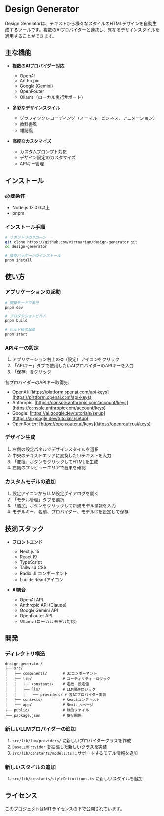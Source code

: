 # Design Generator

Design Generatorは、テキストから様々なスタイルのHTMLデザインを自動生成するツールです。複数のAIプロバイダーと連携し、異なるデザインスタイルを適用することができます。

## 主な機能

- **複数のAIプロバイダー対応**
  - OpenAI
  - Anthropic
  - Google (Gemini)
  - OpenRouter
  - Ollama（ローカル実行サポート）

- **多彩なデザインスタイル**
  - グラフィックレコーディング（ノーマル、ビジネス、アニメーション）
  - 教科書風
  - 雑誌風

- **高度なカスタマイズ**
  - カスタムプロンプト対応
  - デザイン設定のカスタマイズ
  - APIキー管理

## インストール

### 必要条件

- Node.js 18.0.0以上
- pnpm

### インストール手順

```bash
# リポジトリのクローン
git clone https://github.com/virtuarian/design-generator.git
cd design-generator

# 依存パッケージのインストール
pnpm install
```

## 使い方

### アプリケーションの起動

```bash
# 開発モードで実行
pnpm dev

# プロダクションビルド
pnpm build

# ビルド後の起動
pnpm start
```

### APIキーの設定

1. アプリケーション右上の⚙️（設定）アイコンをクリック
2. 「APIキー」タブで使用したいAIプロバイダーのAPIキーを入力
3. 「保存」をクリック

各プロバイダーのAPIキー取得先:
- OpenAI: [https://platform.openai.com/api-keys](https://platform.openai.com/api-keys)
- Anthropic: [https://console.anthropic.com/account/keys](https://console.anthropic.com/account/keys)
- Google: [https://ai.google.dev/tutorials/setup](https://ai.google.dev/tutorials/setup)
- OpenRouter: [https://openrouter.ai/keys](https://openrouter.ai/keys)

### デザイン生成

1. 左側の設定パネルでデザインスタイルを選択
2. 中央のテキストエリアに変換したいテキストを入力
3. 「変換」ボタンをクリックしてHTMLを生成
4. 右側のプレビューエリアで結果を確認

### カスタムモデルの追加

1. 設定アイコンからLLM設定ダイアログを開く
2. 「モデル管理」タブを選択
3. 「追加」ボタンをクリックして新規モデル情報を入力
4. モデルキー、名前、プロバイダー、モデルIDを設定して保存

## 技術スタック

- **フロントエンド**
  - Next.js 15
  - React 19
  - TypeScript
  - Tailwind CSS
  - Radix UI コンポーネント
  - Lucide Reactアイコン

- **AI統合**
  - OpenAI API
  - Anthropic API (Claude)
  - Google Gemini API
  - OpenRouter API
  - Ollama (ローカルモデル対応)

## 開発

### ディレクトリ構造

```
design-generator/
├── src/
│   ├── components/       # UIコンポーネント
│   ├── lib/              # ユーティリティ・ロジック
│   │   ├── constants/    # 定数・設定値
│   │   ├── llm/          # LLM関連ロジック
│   │   │   └── providers/ # 各AIプロバイダー実装
│   ├── contexts/         # Reactコンテキスト
│   └── app/              # Next.jsページ
├── public/               # 静的ファイル
└── package.json          # 依存関係
```

### 新しいLLMプロバイダーの追加

1. `src/lib/llm/providers/` に新しいプロバイダークラスを作成
2. `BaseLLMProvider` を拡張した新しいクラスを実装
3. `src/lib/constants/models.ts` にサポートするモデル情報を追加

### 新しいスタイルの追加

1. `src/lib/constants/styleDefinitions.ts` に新しいスタイルを追加

## ライセンス

このプロジェクトはMITライセンスの下で公開されています。

